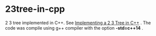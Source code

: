 23tree-in-cpp
=============

2 3 tree implemented in C++. See [Implementing a 2 3 Tree in C++](http://cplusplus.kurttest.com/notes/tree23.html ) .
The code was compile using g++ compiler with the option  **-std=c++14** . 
